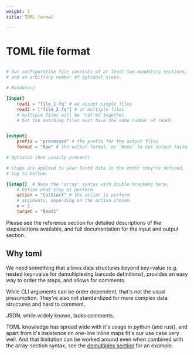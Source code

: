 ```yaml
---
weight: 3
title: TOML format

---
```

# TOML file format



```toml

# Our configuration file consists of at least two mandatory sections,
# and an arbitrary number of optional steps.

# Mandatory

[input]
    read1 = "file_1.fq" # we accept single files
    read2 = ["file_2.fq"] # or multiple files
    # multiple files will be 'cat'ed together
    # but the matching files must have the same number of reads


[output]
    prefix = "processed" # the prefix for the output files
    format = "Raw" # the output format, or 'None' to not output fastq

# Optional (but usually present)

# steps are applied to your FastQ data in the order they're defined,
# top to bottom.

[[step]]  # Note the 'array' syntax with double brackets here.
    # Define what step ot perform
    action = "CutStart" # the action to perform
    # arguments, depending on the action chosen.
    n = 3 
    target = "Read1"
```

Please see the reference section for detailed descriptions of the steps/actions available,
and full documentation for the input and output section.



## Why toml

We need something that allows data structures beyond key=value (e.g. nested
key=value for demultiplexing barcode definitions), provides an easy way to
order the steps, and allows for comments.

While CLI arguments can be order dependent, that's not the usual presumption.
They're also not standardized for more complex data structures and hard to comment.

JSON, while widely known, lacks comments.

TOML knowledge has spread wide with it's usage in python (and rust), 
and apart from it's insistence on one-line inline maps fit's our use case very well.
And that limitation can be worked around even when combined with the array-section syntax,
see the [demultiplex section](../demultiplex) for an example.


